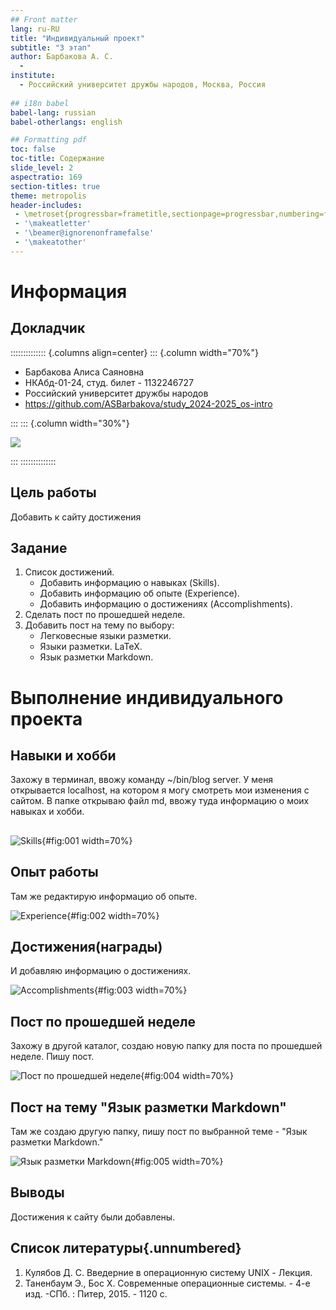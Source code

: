```yaml
---
## Front matter
lang: ru-RU
title: "Индивидуальный проект"
subtitle: "3 этап"
author: Барбакова А. С.
  - 
institute:
  - Российский университет дружбы народов, Москва, Россия
  
## i18n babel
babel-lang: russian
babel-otherlangs: english

## Formatting pdf
toc: false
toc-title: Содержание
slide_level: 2
aspectratio: 169
section-titles: true
theme: metropolis
header-includes:
 - \metroset{progressbar=frametitle,sectionpage=progressbar,numbering=fraction}
 - '\makeatletter'
 - '\beamer@ignorenonframefalse'
 - '\makeatother'
---
```


# Информация

## Докладчик

:::::::::::::: {.columns align=center}
::: {.column width="70%"}

  * Барбакова Алиса Саяновна
  * НКАбд-01-24, студ. билет - 1132246727
  * Российский университет дружбы народов
  * https://github.com/ASBarbakova/study_2024-2025_os-intro

:::
::: {.column width="30%"}

![](./image/me.jpg)

:::
::::::::::::::



## Цель работы

Добавить к сайту достижения

## Задание
1. Список достижений.
   - Добавить информацию о навыках (Skills).  
   - Добавить информацию об опыте (Experience).  
   - Добавить информацию о достижениях (Accomplishments).  
2. Сделать пост по прошедшей неделе.  
3. Добавить пост на тему по выбору:
   - Легковесные языки разметки.  
   - Языки разметки. LaTeX.  
   - Язык разметки Markdown.  

# Выполнение индивидуального проекта

## Навыки и хобби

Захожу в терминал, ввожу команду ~/bin/blog server. У меня открывается localhost, на котором я могу смотреть мои изменения с сайтом. В папке открываю файл md, ввожу туда информацию о моих навыках и хобби.

##

![Skills](image/1.png){#fig:001 width=70%}

## Опыт работы

Там же редактирую информацио об опыте.

![Experience](image/2.png){#fig:002 width=70%}

## Достижения(награды)

И добавляю информацию о достижениях.

![Accomplishments](image/3.png){#fig:003 width=70%}

## Пост по прошедшей неделе 

Захожу в другой каталог, создаю новую папку для поста по прошедшей неделе. Пишу пост.

![Пост по прошедшей неделе](image/4.png){#fig:004 width=70%}

## Пост на тему "Язык разметки Markdown"

Там же создаю другую папку, пишу пост по выбранной теме - "Язык разметки Markdown."

![Язык разметки Markdown](image/5.png){#fig:005 width=70%} 

## Выводы

Достижения к сайту были добавлены.

## Список литературы{.unnumbered}

1. Кулябов Д. С. Введерние в операционную систему UNIX - Лекция.
2. Таненбаум Э., Бос Х. Современные операционные системы. - 4-е изд. -СПб. : Питер, 2015. - 1120 с.
